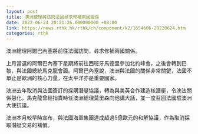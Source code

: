 ```yaml
---
layout: post
title: 澳洲總理將訪問法國尋求修補兩國關係
date: 2022-06-24 20:21:26.000000000 +08:00
link: https://news.rthk.hk/rthk/ch/component/k2/1654606-20220624.htm
categories: rthk
---
```


澳洲總理阿爾巴內塞將前往法國訪問，尋求修補兩國關係。

上月當選的阿爾巴內塞下星期將前往西班牙馬德里參加北約峰會，之後會轉到巴黎，與法國總統馬克龍會面。阿爾巴內塞說，澳洲與法國的關係非常關鍵，法國不單止是歐洲的核心力量，在太平洋亦是重要國家。

澳洲去年取消與法國簽訂的採購潛艇協議，轉為與美英合作建造核潛艇，令澳法關係惡化。馬克龍曾經指責時任澳洲總理莫里森向他講大話，並一度召回法國駐澳洲大使抗議。

澳洲本月較早時宣布，與法國海軍集團達成超過5億歐元的和解協議，作為取消採取潛艇交易的補償。
